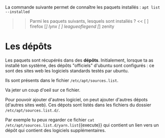 
La commande suivante permet de connaître les paquets installés :
`apt list --installed`


>> Parmi les paquets suivants, lesquels sont installés ? <<
[ ] firefox
[*] lynx
[ ] leagueoflegend
[*] zenity


# Les dépôts

Les paquets sont récupérés dans des **dépôts**. 
Initialement, lorsque ta as installé ton système, des dépôts "officiels" d'ubuntu sont configurés : ce sont des sites web les logiciels standards testés par ubuntu.

Ils sont présents dans le fichier `/etc/apt/sources.list`.

Va jeter un coup d'oeil sur ce fichier.


Pour pouvoir ajouter d'autres logiciel, on peut ajouter d'autres dépots (d'autres sites web). Ces dépots sont listés dans les fichiers du dossier `/etc/apt/sources.list.d/`.

Par exemple tu peux regarder ce fichier `cat /etc/apt/sources.list.d/yarn.list`{{execute}} qui contient un lien vers un dépôt qui contient des logiciels supplémentaires.

